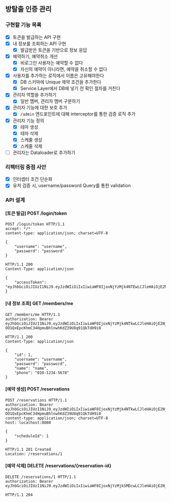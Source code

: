 ## 방탈출 인증 관리

### 구현할 기능 목록
- [x] 토큰을 발급하는 API 구현
- [x] 내 정보를 조회하는 API 구현
  - [x] 발급받은 토큰을 기반으로 정보 응답
- [x] 예약하기, 예약취소 개선
  - [x] 비로그인 사용자는 예약할 수 없다
  - [x] 자신의 예약이 아니라면, 예약을 취소할 수 없다
- [x] 사용자를 추가하는 로직에서 이름은 고유해야한다
  - [x] DB 스키마에 Unique 제약 조건을 추가한다
  - [x] Service Layer에서 DB에 넣기 전 확인 절차를 거친다
- [x] 관리자 역할을 추가하기
  - [x] 일반 멤버, 관리자 멤버 구분하기
- [x] 관리자 기능에 대한 보호 추가
  - [x] `/admin` 엔드포인트에 대해 interceptor를 통한 검증 로직 추가
- [x] 관리자 기능 정의
  - [x] 테마 생성
  - [x] 테마 삭제 
  - [x] 스케줄 생성
  - [x] 스케줄 삭제
- [ ] 관리자는 Dataloader로 추가하기

### 리팩터링 중점 사안
- [x] 인터셉터 조건 단순화
- [x] 유저 검증 시, username/password Query를 통한 validation

### API 설계
#### [토큰 발급] POST /login/token
```
POST /login/token HTTP/1.1
accept: */*
content-type: application/json; charset=UTF-8

{
    "username": "username",
    "password": "password"
}
```
```
HTTP/1.1 200
Content-Type: application/json

{
    "accessToken": "eyJhbGciOiJIUzI1NiJ9.eyJzdWIiOiIxIiwiaWF0IjoxNjYzMjk4NTEwLCJleHAiOjE2NjMzMDIxMTAsInJvbGUiOiJBRE1JTiJ9.7pxE1cjS51snIrfk21m2Nw0v08HCjgkRD2WSxTK318M"
}
```

#### [내 정보 조회] GET /members/me
```
GET /members/me HTTP/1.1
authorization: Bearer eyJhbGciOiJIUzI1NiJ9.eyJzdWIiOiIxIiwiaWF0IjoxNjYzMjk4NTkwLCJleHAiOjE2NjMzMDIxOTAsInJvbGUiOiJBRE1JTiJ9.-OO1QxEpcKhmC34HpmuBhlnwhKdZ39U8q91QkTdH9i0
```
```
HTTP/1.1 200
Content-Type: application/json

{
    "id": 1,
    "username": "username",
    "password": "password",
    "name": "name",
    "phone": "010-1234-5678"
}
```

#### [예약 생성] POST /reservations 
```
POST /reservations HTTP/1.1
authorization: Bearer eyJhbGciOiJIUzI1NiJ9.eyJzdWIiOiIxIiwiaWF0IjoxNjYzMjk4NTkwLCJleHAiOjE2NjMzMDIxOTAsInJvbGUiOiJBRE1JTiJ9.-OO1QxEpcKhmC34HpmuBhlnwhKdZ39U8q91QkTdH9i0
content-type: application/json; charset=UTF-8
host: localhost:8080

{
    "scheduleId": 1
}
```
```
HTTP/1.1 201 Created
Location: /reservations/1
```

#### [예약 삭제] DELETE /reservations/{reservation-id}
```
DELETE /reservations/1 HTTP/1.1
authorization: Bearer eyJhbGciOiJIUzI1NiJ9.eyJzdWIiOiIxIiwiaWF0IjoxNjYzMjk5MDcwLCJleHAiOjE2NjMzMDI2NzAsInJvbGUiOiJBRE1JTiJ9.zgz7h7lrKLNw4wP9I0W8apQnMUn3WHnmqQ1N2jNqwlQ
```
```
HTTP/1.1 204 
```